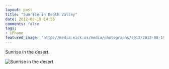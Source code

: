 ```yaml
---
layout: post
title: "Sunrise in Death Valley"
date: 2012-08-19 14:56
comments: false
tags:
- iPhone
featured_image: "http://media.eick.us/media/photographs/2012/2012-08-19/2012-08-10at06.19.46.jpg"
---
```

Sunrise in the desert.

![Sunrise in the desert](http://media.eick.us/media/photographs/2012/2012-08-19/2012-08-10at06.19.46.jpg)

